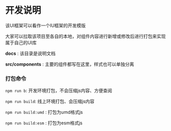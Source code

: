 # 开发说明

该UI框架可以看作一个IU框架的开发模版

大家可以拉取该项目至各自的本地，对组件内容进行新增或修改后进行打包来实现属于自己的UI库

**docs** : 该目录是说明文档

**src/components** : 主要的组件都写在这里，样式也可以单独分离


### 打包命令

`npm run b`: 开发环境打包，不会压缩js内容、方便查阅

`npm run build`: 线上环境打包、会压缩js内容

`npm run build:umd` : 打包为umd格式js

`npm run build:esm` : 打包为esm格式js
